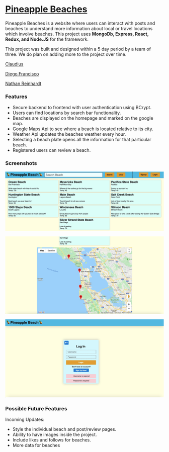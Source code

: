 # [Pineapple Beaches](https://pineapple-beaches.herokuapp.com/)

Pineapple Beaches is a website where users can interact with posts and beaches to understand more information about local or travel locations which involve beaches. This project uses **MongoDb, Express, React, Redux, and Node.JS** for the framework.

This project was built and designed within a 5 day period by a team of three. We do plan on adding more to the project over time.

[Claudius](https://github.com/clauddyf)

[Diego Francisco](https://github.com/Wolf-Fivousix)

[Nathan Reinhardt](https://github.com/Ticonderago)

### Features

 * Secure backend to frontend with user authentication using BCrypt.
 * Users can find locations by search bar functionality.
 * Beaches are displayed on the homepage and marked on the google map.
 * Google Maps Api to see where a beach is located relative to its city.
 * Weather Api updates the beaches weather every hour.
 * Selecting a beach plate opens all the information for that particular beach.
 * Registered users can review a beach.
 
### Screenshots
![](images/screenshot1.jpeg)

![](images/screenshot2.jpeg)

![](images/screenshot3.jpeg)

### Possible Future Features

Incoming Updates:

 * Style the individual beach and post/review pages.
 * Ability to have images inside the project.
 * Include likes and follows for beaches.
 * More data for beaches
